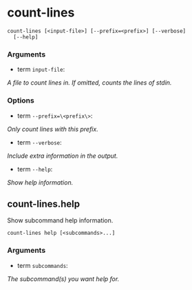 # count-lines

<!-- Generated by swift-argument-parser -->

```
count-lines [<input-file>] [--prefix=<prefix>] [--verbose]
  [--help]
```

### Arguments

- term `input-file`:

*A file to count lines in. If omitted, counts the lines of stdin.*


### Options

- term `--prefix=\<prefix\>`:

*Only count lines with this prefix.*


- term `--verbose`:

*Include extra information in the output.*


- term `--help`:

*Show help information.*


## count-lines.help

Show subcommand help information.

```
count-lines help [<subcommands>...]
```

### Arguments

- term `subcommands`:

*The subcommand(s) you want help for.*
